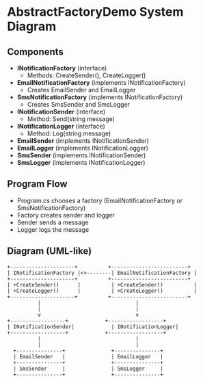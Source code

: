 # AbstractFactoryDemo System Diagram

## Components

- **INotificationFactory** (interface)
  - Methods: CreateSender(), CreateLogger()
- **EmailNotificationFactory** (implements INotificationFactory)
  - Creates EmailSender and EmailLogger
- **SmsNotificationFactory** (implements INotificationFactory)
  - Creates SmsSender and SmsLogger
- **INotificationSender** (interface)
  - Method: Send(string message)
- **INotificationLogger** (interface)
  - Method: Log(string message)
- **EmailSender** (implements INotificationSender)
- **EmailLogger** (implements INotificationLogger)
- **SmsSender** (implements INotificationSender)
- **SmsLogger** (implements INotificationLogger)

## Program Flow

- Program.cs chooses a factory (EmailNotificationFactory or SmsNotificationFactory)
- Factory creates sender and logger
- Sender sends a message
- Logger logs the message

## Diagram (UML-like)

```
+---------------------+          +-------------------------+
| INotificationFactory |<>--------| EmailNotificationFactory |
+---------------------+          +-------------------------+
| +CreateSender()      |          | +CreateSender()          |
| +CreateLogger()      |          | +CreateLogger()          |
+---------------------+          +-------------------------+
          |                               |
          |                               |
          v                               v
+------------------+            +------------------+
| INotificationSender|            | INotificationLogger|
+------------------+            +------------------+
          |                               |
          |                               |
  +---------------+               +---------------+
  | EmailSender   |               | EmailLogger   |
  +---------------+               +---------------+
  | SmsSender     |               | SmsLogger     |
  +---------------+               +---------------+
